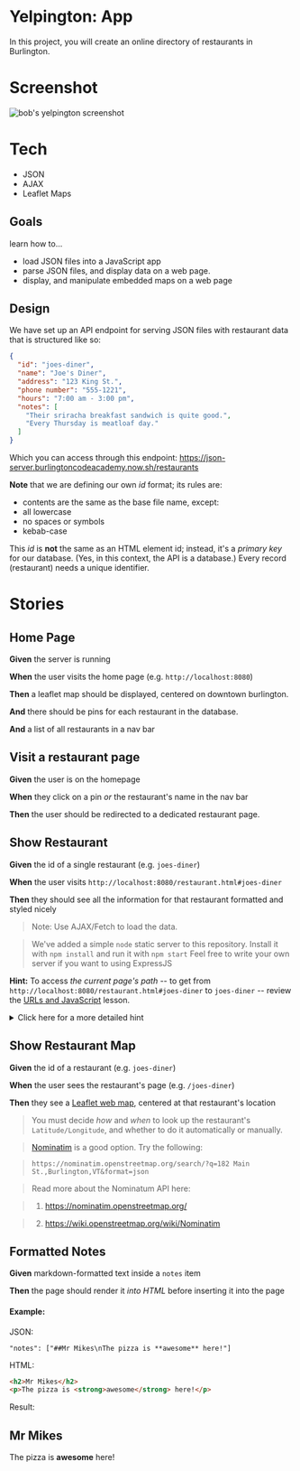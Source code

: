 # Yelpington: App

In this project, you will create an online directory of restaurants in Burlington.

# Screenshot

![bob's yelpington screenshot](/images/yelpington-screenshot.png)

# Tech

* JSON
* AJAX
* Leaflet Maps

## Goals

learn how to...

* load JSON files into a JavaScript app
* parse JSON files, and display data on a web page.
* display, and manipulate embedded maps on a web page

## Design

We have set up an API endpoint for serving JSON files with restaurant data that is structured like so:

```json
{
  "id": "joes-diner",
  "name": "Joe's Diner",
  "address": "123 King St.",
  "phone number": "555-1221",
  "hours": "7:00 am - 3:00 pm",
  "notes": [
    "Their sriracha breakfast sandwich is quite good.",
    "Every Thursday is meatloaf day."
  ]
}
```

Which you can access through this endpoint: <https://json-server.burlingtoncodeacademy.now.sh/restaurants>

**Note** that we are defining our own *id* format; its rules are:

* contents are the same as the base file name, except:
* all lowercase
* no spaces or symbols
* kebab-case

This *id* is **not** the same as an HTML element id; instead, it's a *primary key* for our
database. (Yes, in this context, the API is a database.) Every record (restaurant)
needs a unique identifier.

# Stories


<!--BOX-->
## Home Page

**Given** the server is running

**When** the user visits the home page (e.g. `http://localhost:8080`)

**Then** a leaflet map should be displayed, centered on downtown burlington.

**And** there should be pins for each restaurant in the database.

**And** a list of all restaurants in a nav bar
<!--/BOX-->

<!--BOX-->
## Visit a restaurant page

**Given** the user is on the homepage

**When** they click on a pin *or* the restaurant's name in the nav bar

**Then** the user should be redirected to a dedicated restaurant page.
<!--/BOX-->

<!--BOX-->
## Show Restaurant

**Given** the id of a single restaurant (e.g. `joes-diner`)

**When** the user visits `http://localhost:8080/restaurant.html#joes-diner`

**Then** they should see all the information for that restaurant formatted and styled nicely

>Note: Use AJAX/Fetch to load the data.

> We've added a simple `node` static server to this repository.
> Install it with `npm install` and run it with `npm start`
> Feel free to write your own server if you want to using ExpressJS

<!--BOX-->
**Hint:** To access *the current page's path* -- to get from `http://localhost:8080/restaurant.html#joes-diner` to `joes-diner` -- review the [URLs and JavaScript](/lessons/client-side-coding/urls_and_javascript) lesson.
<details>
<summary>
Click here for a more detailed hint
</summary>

```
let name = document.location.hash.slice(1)
```

(`slice(1)` removes the `#` from the `hash` field of the `document.location` URL object.)
</details>

<!--/BOX-->
<!--/BOX-->

<!--BOX-->
## Show Restaurant Map

**Given** the id of a restaurant (e.g. `joes-diner`)

**When** the user sees the restaurant's page (e.g. `/joes-diner`)

**Then** they see a [Leaflet web map](/lessons/client_side_coding/interactive_mapping), centered at that restaurant's location

> You must decide *how* and *when* to look up the restaurant's `Latitude/Longitude`, and whether to do it automatically or manually.

> [Nominatim](https://nominatim.openstreetmap.org/) is a good option. Try the following:

> `https://nominatim.openstreetmap.org/search/?q=182 Main St.,Burlington,VT&format=json`

> Read more about the Nominatum API here:

> 1. https://nominatim.openstreetmap.org/

> 2. https://wiki.openstreetmap.org/wiki/Nominatim

<!--/BOX-->

<!--BOX-->

## Formatted Notes

**Given** markdown-formatted text inside a `notes` item

**Then** the page should render it *into HTML* before inserting it into the page

#### Example:

JSON:

<!--BOX-->

```
"notes": ["##Mr Mikes\nThe pizza is **awesome** here!"]
```

<!--/BOX-->

HTML:

<!--BOX-->

```html
<h2>Mr Mikes</h2>
<p>The pizza is <strong>awesome</strong> here!</p>
```

<!--/BOX-->

Result:

<!--BOX-->

## Mr Mikes

The pizza is **awesome** here!

<!--/BOX-->

<!--/BOX-->
